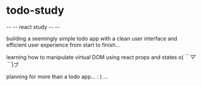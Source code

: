 # todo-study

-- -- react study -- --

building a seemingly simple todo app with a clean user interface and efficient user experience
from start to finish...

learning how to manipulate virtual DOM using react props and states
o(_￣ ▽ ￣_)ブ

planning for more than a todo app... : ) ...
